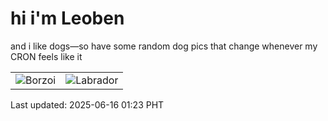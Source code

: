 # hi i'm Leoben

and i like dogs—so have some random dog pics that change whenever my CRON feels like it

|  |  |
|--------|----------|
| ![Borzoi](https://random-dog-vercel.vercel.app/api/random-borzoi?v=1750008190) | ![Labrador](https://random-dog-vercel.vercel.app/api/random-labrador?v=1750008190) |

Last updated: 2025-06-16 01:23 PHT
